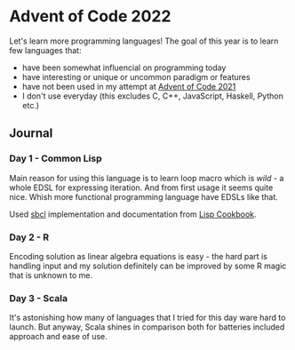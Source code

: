 # Advent of Code 2022

Let's learn more programming languages! The goal of this year is to learn few languages that:

- have been somewhat influencial on programming today
- have interesting or unique or uncommon paradigm or features
- have not been used in my attempt at [Advent of Code 2021](https://github.com/RobertBendun/advent-of-code-2021)
- I don't use everyday (this excludes C, C++, JavaScript, Haskell, Python etc.)

## Journal

### Day 1 - Common Lisp

Main reason for using this language is to learn loop macro which is _wild_ - a whole EDSL for expressing iteration.
And from first usage it seems quite nice. Whish more functional programming language have EDSLs like that.

Used [sbcl](https://www.sbcl.org/) implementation and documentation from [Lisp Cookbook](https://lispcookbook.github.io/cl-cookbook/).

### Day 2 - R

Encoding solution as linear algebra equations is easy - the hard part is handling input and my solution definitely can be improved by some R magic that is unknown to me.

### Day 3 - Scala

It's astonishing how many of languages that I tried for this day ware hard to launch. But anyway, Scala shines in comparison both for batteries included approach and ease of use.
